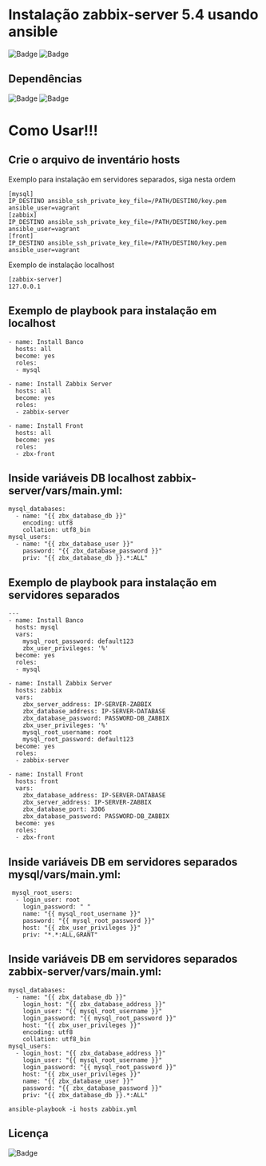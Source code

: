 # Instalação zabbix-server 5.4 usando ansible

![Badge](https://img.shields.io/badge/ansible-zabbix-red)
![Badge](https://img.shields.io/badge/zabbix-5.4-red)

## Dependências
![Badge](https://img.shields.io/badge/ansible-2.9.10-blue)
![Badge](https://img.shields.io/badge/Rocky-8.4-blue)

# Como Usar!!!

## Crie o arquivo de inventário hosts 

Exemplo para instalação em servidores separados, siga nesta ordem
```
[mysql]
IP_DESTINO ansible_ssh_private_key_file=/PATH/DESTINO/key.pem ansible_user=vagrant
[zabbix]
IP_DESTINO ansible_ssh_private_key_file=/PATH/DESTINO/key.pem ansible_user=vagrant
[front]
IP_DESTINO ansible_ssh_private_key_file=/PATH/DESTINO/key.pem ansible_user=vagrant
```
Exemplo de instalação localhost
```
[zabbix-server]
127.0.0.1
```
## Exemplo de playbook para instalação em localhost
```
- name: Install Banco
  hosts: all
  become: yes
  roles:
  - mysql

- name: Install Zabbix Server
  hosts: all
  become: yes
  roles:
  - zabbix-server

- name: Install Front
  hosts: all
  become: yes
  roles:
  - zbx-front
```
## Inside variáveis DB localhost zabbix-server/vars/main.yml:
```
mysql_databases:
  - name: "{{ zbx_database_db }}"
    encoding: utf8
    collation: utf8_bin
mysql_users:
  - name: "{{ zbx_database_user }}"
    password: "{{ zbx_database_password }}"
    priv: "{{ zbx_database_db }}.*:ALL"
```
## Exemplo de playbook para instalação em servidores separados
```
---
- name: Install Banco
  hosts: mysql
  vars:
    mysql_root_password: default123
    zbx_user_privileges: '%'
  become: yes
  roles:
  - mysql

- name: Install Zabbix Server
  hosts: zabbix
  vars:
    zbx_server_address: IP-SERVER-ZABBIX
    zbx_database_address: IP-SERVER-DATABASE
    zbx_database_password: PASSWORD-DB_ZABBIX
    zbx_user_privileges: '%'
    mysql_root_username: root
    mysql_root_password: default123
  become: yes
  roles:
  - zabbix-server

- name: Install Front
  hosts: front
  vars:
    zbx_database_address: IP-SERVER-DATABASE
    zbx_server_address: IP-SERVER-ZABBIX
    zbx_database_port: 3306
    zbx_database_password: PASSWORD-DB_ZABBIX
  become: yes
  roles:
  - zbx-front
```
## Inside variáveis DB em servidores separados mysql/vars/main.yml:
```
 mysql_root_users:
  - login_user: root
    login_password: " " 
    name: "{{ mysql_root_username }}"
    password: "{{ mysql_root_password }}"
    host: "{{ zbx_user_privileges }}"
    priv: "*.*:ALL,GRANT"
```
## Inside variáveis DB em servidores separados zabbix-server/vars/main.yml:
```
mysql_databases:
  - name: "{{ zbx_database_db }}"
    login_host: "{{ zbx_database_address }}"
    login_user: "{{ mysql_root_username }}"
    login_password: "{{ mysql_root_password }}"
    host: "{{ zbx_user_privileges }}"
    encoding: utf8
    collation: utf8_bin
mysql_users:
  - login_host: "{{ zbx_database_address }}"
    login_user: "{{ mysql_root_username }}"
    login_password: "{{ mysql_root_password }}"
    host: "{{ zbx_user_privileges }}"
    name: "{{ zbx_database_user }}"
    password: "{{ zbx_database_password }}"
    priv: "{{ zbx_database_db }}.*:ALL"
```
``` 
ansible-playbook -i hosts zabbix.yml

``` 
## Licença
![Badge](https://img.shields.io/badge/license-GPLv3-green)

